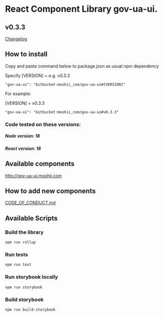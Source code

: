 # React Component Library gov-ua-ui. 

## v0.3.3
[Changelog](Changelog.md)

## How to install

Copy and paste command below to package.json as usual npm dependency

Specify [VERSION] = e.g. v0.3.3
```
"gov-ua-ui": "bitbucket:moohii_com/gov-ua-ui#[VERSION]"
```

For example:

[VERSION] = v0.3.3

```
"gov-ua-ui": "bitbucket:moohii_com/gov-ua-ui#v0.3.3"
```

### Code tested on these versions:

##### Node version: 18

##### React version: 18 

## Available components

http://gov-ua-ui.moohii.com

## How to add new components

[CODE_OF_CONDUCT.md](CODE_OF_CONDUCT.md)

## Available Scripts

### Build the library

```
npm run rollup
```

### Run tests

```
npm run test
```

### Run storybook locally

```
npm run storybook
```

### Build storybook

```
npm run build-storybook
```
